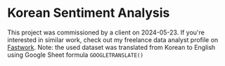 # Korean Sentiment Analysis
This project was commissioned by a client on 2024-05-23. If you're interested in similar work, check out my freelance data analyst profile on [Fastwork](https://fastwork.id/user/ramadhany).
Note: the used dataset was translated from Korean to English using Google Sheet formula `GOOGLETRANSLATE()`

